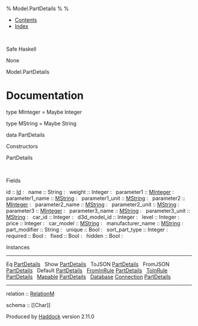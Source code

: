 % Model.PartDetails
% 
% 

-   [Contents](index.html)
-   [Index](doc-index.html)

 

Safe Haskell

None

Model.PartDetails

Documentation
=============

type MInteger = Maybe Integer

type MString = Maybe String

data PartDetails

Constructors

PartDetails

 

Fields

id :: [Id](Model-General.html#t:Id)
:    
name :: String
:    
weight :: Integer
:    
parameter1 :: [MInteger](Model-PartDetails.html#t:MInteger)
:    
parameter1\_name :: [MString](Model-PartDetails.html#t:MString)
:    
parameter1\_unit :: [MString](Model-PartDetails.html#t:MString)
:    
parameter2 :: [MInteger](Model-PartDetails.html#t:MInteger)
:    
parameter2\_name :: [MString](Model-PartDetails.html#t:MString)
:    
parameter2\_unit :: [MString](Model-PartDetails.html#t:MString)
:    
parameter3 :: [MInteger](Model-PartDetails.html#t:MInteger)
:    
parameter3\_name :: [MString](Model-PartDetails.html#t:MString)
:    
parameter3\_unit :: [MString](Model-PartDetails.html#t:MString)
:    
car\_id :: Integer
:    
d3d\_model\_id :: Integer
:    
level :: Integer
:    
price :: Integer
:    
car\_model :: [MString](Model-PartDetails.html#t:MString)
:    
manufacturer\_name :: [MString](Model-PartDetails.html#t:MString)
:    
part\_modifier :: String
:    
unique :: Bool
:    
sort\_part\_type :: Integer
:    
required :: Bool
:    
fixed :: Bool
:    
hidden :: Bool
:    

Instances

  --------------------------------------------------------------------------------------------------------------------------------------------------- ---
  Eq [PartDetails](Model-PartDetails.html#t:PartDetails)                                                                                               
  Show [PartDetails](Model-PartDetails.html#t:PartDetails)                                                                                             
  ToJSON [PartDetails](Model-PartDetails.html#t:PartDetails)                                                                                           
  FromJSON [PartDetails](Model-PartDetails.html#t:PartDetails)                                                                                         
  Default [PartDetails](Model-PartDetails.html#t:PartDetails)                                                                                          
  [FromInRule](Data-InRules.html#t:FromInRule) [PartDetails](Model-PartDetails.html#t:PartDetails)                                                     
  [ToInRule](Data-InRules.html#t:ToInRule) [PartDetails](Model-PartDetails.html#t:PartDetails)                                                         
  [Mapable](Model-General.html#t:Mapable) [PartDetails](Model-PartDetails.html#t:PartDetails)                                                          
  [Database](Model-General.html#t:Database) [Connection](Data-SqlTransaction.html#t:Connection) [PartDetails](Model-PartDetails.html#t:PartDetails)    
  --------------------------------------------------------------------------------------------------------------------------------------------------- ---

relation :: [RelationM](Data-Relation.html#t:RelationM)

schema :: [[Char]]

Produced by [Haddock](http://www.haskell.org/haddock/) version 2.11.0
